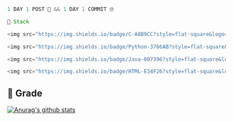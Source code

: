 ```java
1 DAY 1 POST 🤑 && 1 DAY 1 COMMIT 🙄
```

```java
🔭 Stack

<img src="https://img.shields.io/badge/C-A8B9CC?style=flat-square&logo=C&logoColor=white"> <img src="https://img.shields.io/badge/C++-00599C?style=flat-square&logo=C%2B%2B&logoColor=white">

<img src="https://img.shields.io/badge/Python-3766AB?style=flat-square&logo=Python&logoColor=white">

<img src="https://img.shields.io/badge/Java-007396?style=flat-square&logo=Java&logoColor=white">

<img src="https://img.shields.io/badge/HTML-E34F26?style=flat-square&logo=HTML5&logoColor=white"> <img src="https://img.shields.io/badge/CSS-1572B6?style=flat-square&logo=CSS3&logoColor=white"> <img src="https://img.shields.io/badge/JavaScript-F7DF1E?style=flat-square&logo=JavaScript&logoColor=white">
```
## 💯 Grade
[![Anurag's github stats](https://github-readme-stats.vercel.app/api?username=k906506&show_icons=true&theme={great-gatsby})](https://github.com/k906506/github-readme-stats)
